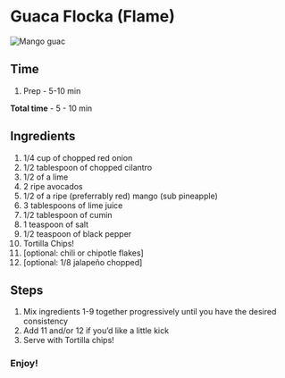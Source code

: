 # Guaca Flocka (Flame)

![Mango guac](https://i.imgur.com/JpSsdun.jpg "Mango guac")

## Time

1. Prep - 5-10 min

**Total time** - 5 - 10 min

## Ingredients

1. 1/4 cup of chopped red onion
2. 1/2 tablespoon of chopped cilantro
3. 1/2 of a lime
4. 2 ripe avocados
5. 1/2 of a ripe (preferrably red) mango (sub pineapple)
6. 3 tablespoons of lime juice
7. 1/2 tablespoon of cumin
8. 1 teaspoon of salt
9. 1/2 teaspoon of black pepper
10. Tortilla Chips!
11. [optional: chili or chipotle flakes]
12. [optional: 1/8 jalapeño chopped]

## Steps

1. Mix ingredients 1-9 together progressively until you have the desired consistency
2. Add 11 and/or 12 if you’d like a little kick
3. Serve with Tortilla chips!

### Enjoy!
